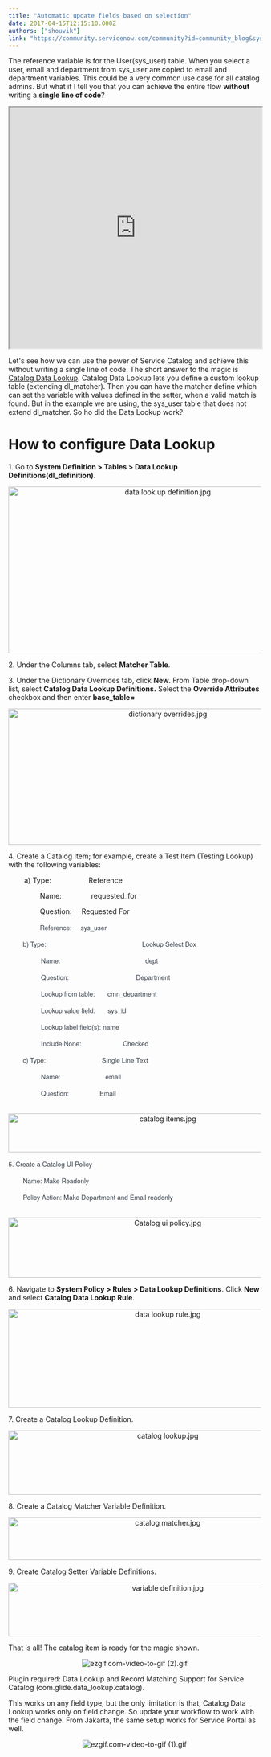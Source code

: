 ```yaml
---
title: "Automatic update fields based on selection"
date: 2017-04-15T12:15:10.000Z
authors: ["shouvik"]
link: "https://community.servicenow.com/community?id=community_blog&sys_id=809d6a69dbd0dbc01dcaf3231f961955"
---
```

<p>The reference variable is for the User(sys_user) table. When you select a user, email and department from sys_user are copied to email and department variables. This could be a very common use case for all catalog admins. But what if I tell you that you can achieve the entire flow <strong>without</strong> writing a <strong>single line of code</strong>?</p><p></p><p><iframe id='video_tinymce_9122' style='width: 100%; height: 480px;' src=https://youtube.com/embed/bMpLBaqBYqQ?showinfo=0></iframe></p><p>Let's see how we can use the power of Service Catalog and achieve this without writing a single line of code. The short answer to the magic is <a title="ocs.servicenow.com/bundle/istanbul-it-service-management/page/product/service-catalog-management/concept/c_ServiceCatalogDataLookup.html" href="https://docs.servicenow.com/bundle/istanbul-it-service-management/page/product/service-catalog-management/concept/c_ServiceCatalogDataLookup.html">Catalog Data Lookup</a>. Catalog Data Lookup lets you define a custom lookup table (extending dl_matcher). Then you can have the matcher define which can set the variable with values defined in the setter, when a valid match is found. But in the example we are using, the sys_user table that does not extend dl_matcher. So ho did the Data Lookup work?</p><p></p><h1>How to configure Data Lookup</h1><p>1. Go to <strong>System Definition &gt; Tables &gt; Data Lookup Definitions(dl_definition)</strong>.</p><p style="text-align: center;"><img   alt="data look up definition.jpg" class="image-12 jive-image" src="b2fdefbddb981fc068c1fb651f961993.iix" style="width: 620px; height: 332px;"/></p><p></p><p>2. Under the Columns tab, select <strong>Matcher Table</strong>.</p><p>3. Under the Dictionary Overrides tab, click <strong>New.</strong> From Table drop-down list, select <strong>Catalog Data Lookup Definitions.</strong> Select the <strong>Override Attributes</strong> checkbox and then enter <strong>base_table=</strong></p><p style="text-align: center;"><img   alt="dictionary overrides.jpg" class="image-13 jive-image" src="4371194adb989f048c8ef4621f961916.iix" style="width: 620px; height: 271px;"/></p><p></p><p>4. Create a Catalog Item; for example, create a Test Item (Testing Lookup) with the following variables:</p><p>         a) Type:                   Reference</p><p>                 Name:               requested_for</p><p>                 Question:     Requested For</p><p>                 <span style="color: #343d47; font-family: SourceSansPro, 'Helvetica Neue', Arial; font-size: 13px; text-align: right;">Reference:     sys_user</span></p><p></p><p><span style="color: #343d47; font-family: SourceSansPro, 'Helvetica Neue', Arial; font-size: 13px; text-align: right;">         b) Type:                                                     Lookup Select Box</span></p><p><span style="color: #343d47; font-family: SourceSansPro, 'Helvetica Neue', Arial; font-size: 13px; text-align: right;">                   Name:                                               dept</span></p><p><span style="color: #343d47; font-family: SourceSansPro, 'Helvetica Neue', Arial; font-size: 13px; text-align: right;">                   Question:                                     Department</span></p><p><span style="color: #343d47; font-family: SourceSansPro, 'Helvetica Neue', Arial; font-size: 13px; text-align: right;">                   Lookup from table:       cmn_department</span></p><p><span style="color: #343d47; font-family: SourceSansPro, 'Helvetica Neue', Arial; font-size: 13px; text-align: right;">                   Lookup value field:       sys_id</span></p><p><span style="color: #343d47; font-family: SourceSansPro, 'Helvetica Neue', Arial; font-size: 13px; text-align: right;">                   Lookup label field(s): name</span></p><p><span style="color: #343d47; font-family: SourceSansPro, 'Helvetica Neue', Arial; font-size: 13px; text-align: right;">                   Include None:                       Checked</span></p><p></p><p><span style="color: #343d47; font-family: SourceSansPro, 'Helvetica Neue', Arial; font-size: 13px; text-align: right;">         c) Type:                               Single Line Text</span></p><p><span style="color: #343d47; font-family: SourceSansPro, 'Helvetica Neue', Arial; font-size: 13px; text-align: right;">                   Name:                         email</span></p><p><span style="color: #343d47; font-family: SourceSansPro, 'Helvetica Neue', Arial; font-size: 13px; text-align: right;">                   Question:                 Email</span></p><p></p><p style="text-align: center;">       <img   alt="catalog items.jpg" class="image-14 jive-image" src="7bdfe0cedbd857049c9ffb651f9619bc.iix" style="width: 620px; height: 77px;"/></p><p></p><p><span style="color: #343d47; font-family: SourceSansPro, 'Helvetica Neue', Arial; font-size: 13px; text-align: right;">5. Create a Catalog UI Policy</span></p><p><span style="color: #343d47; font-family: SourceSansPro, 'Helvetica Neue', Arial; font-size: 13px; text-align: right;">         Name: Make Readonly</span></p><p><span style="color: #343d47; font-family: SourceSansPro, 'Helvetica Neue', Arial; font-size: 13px; text-align: right;">         Policy Action: Make Department and Email readonly</span></p><p style="text-align: center;">       <img   alt="Catalog ui policy.jpg" class="image-15 jive-image" src="5953104edbd417041dcaf3231f96199f.iix" style="width: 620px; height: 120px;"/></p><p></p><p>6. Navigate to <strong>System Policy &gt; Rules &gt; Data Lookup Definitions</strong>. Click <strong>New</strong> and select <strong>Catalog Data Lookup Rule</strong>.</p><p style="text-align: center;"><img   alt="data lookup rule.jpg" class="image-16 jive-image" src="c16dabbddb18dfc0b322f4621f961929.iix" style="width: 620px; height: 197px;"/></p><p>7. Create a Catalog Lookup Definition.</p><p style="text-align: center;"><img   alt="catalog lookup.jpg" class="image-17 jive-image" src="5bbce4c2db185f048c8ef4621f961946.iix" style="width: 620px; height: 128px;"/></p><p></p><p>8. Create a Catalog Matcher Variable Definition.</p><p style="text-align: center;"><img   alt="catalog matcher.jpg" class="image-18 jive-image" src="5a09cc8edb109704ed6af3231f961934.iix" style="width: 620px; height: 85px;"/></p><p></p><p>9. Create Catalog Setter Variable Definitions.</p><p style="text-align: center;"><img   alt="variable definition.jpg" class="image-19 jive-image" src="a3fd2331db1c93049c9ffb651f9619fa.iix" style="width: 620px; height: 107px;"/></p><p></p><p>That is all! The catalog item is ready for the magic shown.</p><p style="text-align: center;"><img   alt="ezgif.com-video-to-gif (2).gif" class="image-11 jive-image" src="e109cccadb5017049c9ffb651f9619c6.iix" style="height: auto;"/></p><p style="text-align: center;"></p><p>Plugin required: Data Lookup and Record Matching Support for Service Catalog (com.glide.data_lookup.catalog).</p><p></p><p>This works on any field type, but the only limitation is that, Catalog Data Lookup works only on field change. So update your workflow to work with the field change. From Jakarta, the same setup works for Service Portal as well.</p><p></p><p style="text-align: center;"><img   alt="ezgif.com-video-to-gif (1).gif" class="image-10 jive-image" src="36bce8c2db18dfc03eb27a9e0f9619c7.iix" style="height: auto;"/></p>